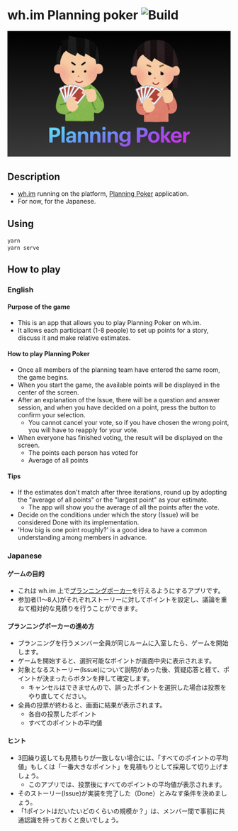 # wh.im Planning poker ![Build](https://github.com/MakotoUwaya/whim-planning-poker/workflows/Build/badge.svg)

![title](./public/title.png)

## Description

- [wh.im](https://wh.im/) running on the platform, [Planning Poker](https://tracpath.com/works/development/agile_planning_poker_and_userstory/) application.
- For now, for the Japanese.

## Using

```
yarn
yarn serve
```

## How to play

### English

#### Purpose of the game

- This is an app that allows you to play Planning Poker on wh.im.
- It allows each participant (1-8 people) to set up points for a story, discuss it and make relative estimates.

#### How to play Planning Poker

- Once all members of the planning team have entered the same room, the game begins.
- When you start the game, the available points will be displayed in the center of the screen.
- After an explanation of the Issue, there will be a question and answer session, and when you have decided on a point, press the button to confirm your selection.
    - You cannot cancel your vote, so if you have chosen the wrong point, you will have to reapply for your vote.
- When everyone has finished voting, the result will be displayed on the screen.
    - The points each person has voted for
    - Average of all points

#### Tips

- If the estimates don't match after three iterations, round up by adopting the "average of all points" or the "largest point" as your estimate.
    - The app will show you the average of all the points after the vote.
- Decide on the conditions under which the story (Issue) will be considered Done with its implementation.
- 'How big is one point roughly?' is a good idea to have a common understanding among members in advance.

### Japanese

#### ゲームの目的

- これは wh.im 上で[プランニングポーカー](https://tracpath.com/works/development/agile_planning_poker_and_userstory/)を行えるようにするアプリです。
- 参加者(1〜8人)がそれぞれストーリーに対してポイントを設定し、議論を重ねて相対的な見積りを行うことができます。

#### プランニングポーカーの進め方

- プランニングを行うメンバー全員が同じルームに入室したら、ゲームを開始します。
- ゲームを開始すると、選択可能なポイントが画面中央に表示されます。
- 対象となるストーリー(Issue)について説明があった後、質疑応答と経て、ポイントが決まったらボタンを押して確定します。
    - キャンセルはできませんので、誤ったポイントを選択した場合は投票をやり直してください。
- 全員の投票が終わると、画面に結果が表示されます。
    - 各自の投票したポイント
    - すべてのポイントの平均値

#### ヒント

- 3回繰り返しても見積もりが一致しない場合には、「すべてのポイントの平均値」もしくは「一番大きなポイント」を見積もりとして採用して切り上げましょう。
    - このアプリでは、投票後にすべてのポイントの平均値が表示されます。
- そのストーリー(Issue)が実装を完了した（Done）とみなす条件を決めましょう。
- 「1ポイントはだいたいどのくらいの規模か？」は、メンバー間で事前に共通認識を持っておくと良いでしょう。
